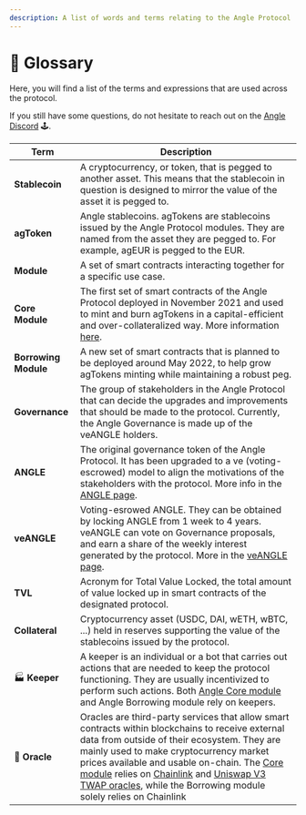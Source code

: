 ```yaml
---
description: A list of words and terms relating to the Angle Protocol
---
```


# 📒 Glossary

Here, you will find a list of the terms and expressions that are used across the protocol.

If you still have some questions, do not hesitate to reach out on the [Angle Discord](https://discord.gg/67WSSZqBG6) 🕹️.

| Term                 | Description                                                                                                                                                                                                                                                                                                                                                                                                                                        |
| -------------------- | -------------------------------------------------------------------------------------------------------------------------------------------------------------------------------------------------------------------------------------------------------------------------------------------------------------------------------------------------------------------------------------------------------------------------------------------------- |
| **Stablecoin**       | A cryptocurrency, or token, that is pegged to another asset. This means that the stablecoin in question is designed to mirror the value of the asset it is pegged to.                                                                                                                                                                                                                                                                              |
| **agToken**          | Angle stablecoins. agTokens are stablecoins issued by the Angle Protocol modules. They are named from the asset they are pegged to. For example, agEUR is pegged to the EUR.                                                                                                                                                                                                                                                                       |
| **Module**           | A set of smart contracts interacting together for a specific use case.                                                                                                                                                                                                                                                                                                                                                                             |
| **Core Module**      | The first set of smart contracts of the Angle Protocol deployed in November 2021 and used to mint and burn agTokens in a capital-efficient and over-collateralized way. More information [here](concepts/overview.md).                                                                                                                                                                                                                             |
| **Borrowing Module** | A new set of smart contracts that is planned to be deployed around May 2022, to help grow agTokens minting while maintaining a robust peg.                                                                                                                                                                                                                                                                                                         |
| **Governance**       | The group of stakeholders in the Angle Protocol that can decide the upgrades and improvements that should be made to the protocol. Currently, the Angle Governance is made up of the veANGLE holders.                                                                                                                                                                                                                                              |
| **ANGLE**            | The original governance token of the Angle Protocol. It has been upgraded to a ve (voting-escrowed) model to align the motivations of the stakeholders with the protocol. More info in the [ANGLE page](governance/angle-token.md).                                                                                                                                                                                                                |
| **veANGLE**          | Voting-esrowed ANGLE. They can be obtained by locking ANGLE from 1 week to 4 years. veANGLE can vote on Governance proposals, and earn a share of the weekly interest generated by the protocol. More in the [veANGLE page](governance/veANGLE/).                                                                                                                                                                                                  |
| **TVL**              | Acronym for Total Value Locked, the total amount of value locked up in smart contracts of the designated protocol.                                                                                                                                                                                                                                                                                                                                 |
| **Collateral**       | Cryptocurrency asset (USDC, DAI, wETH, wBTC, ...) held in reserves supporting the value of the stablecoins issued by the protocol.                                                                                                                                                                                                                                                                                                                 |
| 🏭 **Keeper**        | A keeper is an individual or a bot that carries out actions that are needed to keep the protocol functioning. They are usually incentivized to perform such actions. Both [Angle Core module](other-aspects/keepers.md) and Angle Borrowing module rely on keepers.                                                                                                                                                                                |
| 🔱 **Oracle**        | Oracles are third-party services that allow smart contracts within blockchains to receive external data from outside of their ecosystem. They are mainly used to make cryptocurrency market prices available and usable on-chain. The [Core module](other-aspects/oracles.md) relies on [Chainlink](https://chain.link) and [Uniswap V3 TWAP oracles](https://uniswap.org/blog/uniswap-v3/), while the Borrowing module solely relies on Chainlink |
